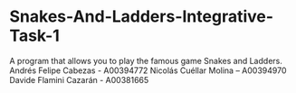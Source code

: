 # Snakes-And-Ladders-Integrative-Task-1
A program that allows you to play the famous game Snakes and Ladders.
Andrés Felipe Cabezas - A00394772
Nicolás Cuéllar Molina – A00394970
Davide Flamini Cazarán - A00381665
